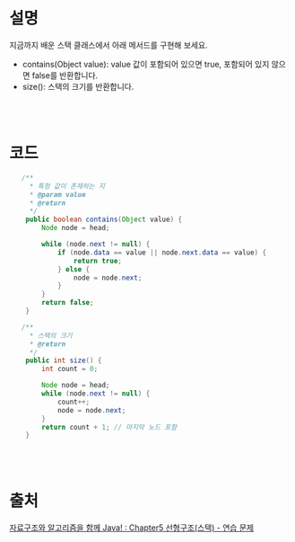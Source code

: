 # 설명
지금까지 배운 스택 클래스에서 아래 메서드를 구현해 보세요.

- contains(Object value): value 값이 포함되어 있으면 true, 포함되어 있지 않으면 false를 반환합니다.
- size(): 스택의 크기를 반환합니다.


<br><br>

# 코드

```java
   /**
     * 특정 값이 존재하는 지
     * @param value
     * @return
     */
    public boolean contains(Object value) {
        Node node = head;

        while (node.next != null) {
            if (node.data == value || node.next.data == value) {
                return true;
            } else {
                node = node.next;
            }
        }
        return false;
    }

   /**
     * 스택의 크기
     * @return
     */
    public int size() {
        int count = 0;

        Node node = head;
        while (node.next != null) {
            count++;
            node = node.next;
        }
		return count + 1; // 마지막 노드 포함
    }
```
<br><br>

# 출처
[자료구조와 알고리즘을 함께 Java! : Chapter5 선형구조(스택) - 연습 문제](https://github.com/bjpublic/javarithms)